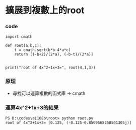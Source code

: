 # 擴展到複數上的root
### code
```
import cmath

def root(a,b,c):
    t = cmath.sqrt(b*b-4*a*c)
    return [(-b+2)/(2*a), (-b-t)/(2*a)]


print("root of 4x^2+1x+3=", root(4,1,3))
```

### 原理
* 尋找可以運算複數的函式庫 -> cmath

### 運算4x^2+1x+3的結果
```
PS D:\codes\ai108b\root> python root.py
root of 4x^2+1x+3= [0.125, (-0.125-0.8569568250501305j)]
```